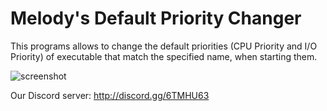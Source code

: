 # Melody's Default Priority Changer
This programs allows to change the default priorities (CPU Priority and I/O Priority) of executable that match the specified name, when starting them.

![screenshot](https://github.com/SheMelody/default-priority-changer/assets/20774468/464a9bb9-eae7-4e05-bdaa-52476b0e7f1a)

Our Discord server: http://discord.gg/6TMHU63
